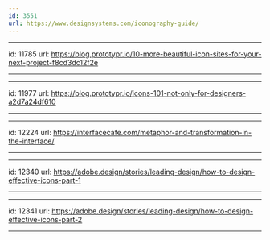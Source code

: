 ```yaml
---
id: 3551
url: https://www.designsystems.com/iconography-guide/
---
```


---
id: 11785
url: https://blog.prototypr.io/10-more-beautiful-icon-sites-for-your-next-project-f8cd3dc12f2e

---



---
id: 11977
url: https://blog.prototypr.io/icons-101-not-only-for-designers-a2d7a24df610

---


---
id: 12224
url: https://interfacecafe.com/metaphor-and-transformation-in-the-interface/

---


---
id: 12340
url: https://adobe.design/stories/leading-design/how-to-design-effective-icons-part-1

---


---
id: 12341
url: https://adobe.design/stories/leading-design/how-to-design-effective-icons-part-2

---

